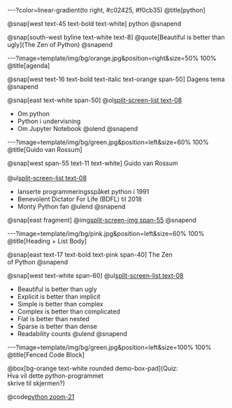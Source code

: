 ---?color=linear-gradient(to right, #c02425, #f0cb35)
@title[python]


@snap[west text-45 text-bold text-white]
python
@snapend

@snap[south-west byline text-white text-8]
@quote[Beautiful is better than ugly](The Zen of Python)
@snapend

---?image=template/img/bg/orange.jpg&position=right&size=50% 100%
@title[agenda]

@snap[west text-16 text-bold text-italic text-orange span-50]
Dagens tema
@snapend

@snap[east text-white span-50]
@ol[split-screen-list text-08](false)
- Om python
- Python i undervisning
- Om Jupyter Notebook
@olend
@snapend

---?image=template/img/bg/green.jpg&position=left&size=60% 100%
@title[Guido van Rossum]

@snap[west span-55 text-11 text-white]
Guido van Rossum<br><br>
@ul[split-screen-list text-08](false)
- lanserte programmeringsspåket python i 1991
- Benevolent Dictator For Life (BDFL)  til 2018
- Monty Python fan
@ulend
@snapend

@snap[east fragment]
@img[split-screen-img span-55](template/img/developer.jpg)
@snapend


---?image=template/img/bg/pink.jpg&position=left&size=60% 100%
@title[Heading + List Body]

@snap[east text-17 text-bold text-pink span-40]
The Zen<br>of Python
@snapend

@snap[west text-white span-60]
@ul[split-screen-list text-08](false)
- Beautiful is better than ugly
- Explicit is better than implicit
- Simple is better than complex
- Complex is better than complicated
- Flat is better than nested
- Sparse is better than dense
- Readability counts
@ulend
@snapend

---?image=template/img/bg/green.jpg&position=left&size=100% 100%
@title[Fenced Code Block]


@box[bg-orange text-white rounded demo-box-pad](Quiz:<br>Hva vil dette python-programmet<br>skrive til skjermen?)

@code[python zoom-21](src/range.py)
